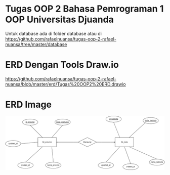 # Tugas OOP 2 Bahasa Pemrograman 1 OOP Universitas Djuanda

Untuk database ada di folder database atau di https://github.com/rafaelnuansa/tugas-oop-2-rafael-nuansa/tree/master/database

# ERD Dengan Tools Draw.io
https://github.com/rafaelnuansa/tugas-oop-2-rafael-nuansa/blob/master/erd/Tugas%20OOP2%20ERD.drawio

# ERD Image
![erd image](https://github.com/rafaelnuansa/tugas-oop-2-rafael-nuansa/blob/master/erd/Tugas%20OOP2%20ERD.drawio.png?raw=true)
